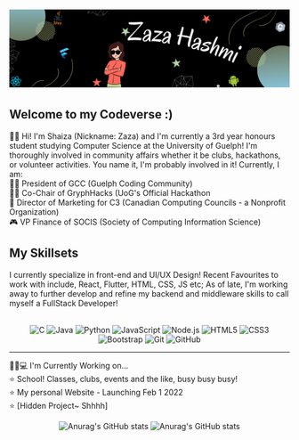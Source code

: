 # [![Zaza H Banner](https://raw.githubusercontent.com/Kayeris/Kayeris/main/Images/readme_banner.png)](https://zazulezaza.carrd.co/)


## Welcome to my Codeverse :)
🙋🏻 Hi! I'm Shaiza (Nickname: Zaza) and I'm currently a 3rd year honours student studying Computer Science at the University of Guelph! I'm thoroughly involved in community affairs whether it be clubs, hackathons, or volunteer activities. You name it, I'm probably involved in it!
Currently, I am:  
    🤸‍♀️ President of GCC (Guelph Coding Community)  
    🤹‍♀️ Co-Chair of GryphHacks (UoG's Official Hackathon  
    🧩 Director of Marketing for C3 (Canadian Computing Councils - a Nonprofit Organization)  
    🎮 VP Finance of SOCIS (Society of Computing Information Science)  



## My Skillsets
I currently specialize in front-end and UI/UX Design! Recent Favourites to work with include, React, Flutter, HTML, CSS, JS etc; As of late, I'm working away to further develop and refine my backend and middleware skills to call myself a FullStack Developer!  
<br>
<div align="center" margin-top="5px">
<img src="https://img.shields.io/badge/--141311?style=flat&logo=c&logoColor=ffffff&textColor=000000" alt="C"> <img src="https://img.shields.io/badge/-Java-141311?style=flat&logo=java&logoColor=white&textColor=000000" alt="Java"> 
<img src="https://img.shields.io/badge/-Python-141311?style=flat&logo=python&logoColor=white" alt="Python">
<img src="https://img.shields.io/badge/-JavaScript-141311?style=flat&logo=javascript&logoColor=eed718" alt="JavaScript">
<img src="https://img.shields.io/badge/-Nodejs-141311?style=flat&logo=Node.js" alt="Node.js">
<img src = "https://img.shields.io/badge/-HTML5-141311?style=flat&logo=html5&logoColor=white" alt="HTML5">
<img src = "https://img.shields.io/badge/-CSS3-141311?style=flat&logo=css3&logoColor=white" alt="CSS3">
<img src="https://img.shields.io/badge/-Bootstrap-141311?style=flat&logo=bootstrap&logoColor=white" alt="Bootstrap">
<img src="https://img.shields.io/badge/-Git-141311?style=flat&logo=git" alt="Git"> 
<img src="https://img.shields.io/badge/-GitHub-141311?style=flat&logo=github" alt="GitHub">
</div>

<hr>

👧🏻💻 I'm Currently Working on...  
⭐ School! Classes, clubs, events and the like, busy busy busy!  
⭐ My personal Website - Launching Feb 1 2022  
⭐ [Hidden Project~ Shhhh]

<div align="center" margin-top="5px">

![Anurag's GitHub stats](https://github-readme-stats.vercel.app/api?username=Kayeris&count_private=true&show_icons=true&theme=great-gatsby&custom_title=Zaza's_Stats&line_height=26.5)
![Anurag's GitHub stats](https://github-readme-stats.vercel.app/api/top-langs/?username=Kayeris&langs_count=3&theme=great-gatsby&hide=dart&custom_title=Top-Languages)

</div>
    
